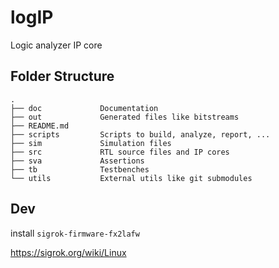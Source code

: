 # logIP
Logic analyzer IP core

## Folder Structure
```
.
├── doc             Documentation
├── out             Generated files like bitstreams
├── README.md
├── scripts         Scripts to build, analyze, report, ...
├── sim             Simulation files
├── src             RTL source files and IP cores
├── sva             Assertions
├── tb              Testbenches
└── utils           External utils like git submodules

```

## Dev
install ```sigrok-firmware-fx2lafw```

https://sigrok.org/wiki/Linux